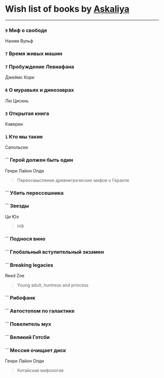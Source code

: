 # Wish list of books by [Askaliya](http://vk.com/id326783541)
---

### `9` Миф о свободе
Наоми Вульф

### `7` Время живых машин

### `7` Пробуждение Левиафана
Джеймс Кори

### `6` О муравьях и динозаврах
Лю Цисинь

### `3` Открытая книга
Каверин

### `1` Кто мы такие
Сапольски

### `` Герой должен быть один
Генри Лайон Олди
> Переосмысление древнегреческих мифов о Геракле

### `` Убить перессешника

### `` Звезды
Ци Юэ
> НФ

### `` Поднося вино

### `` Глобальный вступительный экзамен

### `` Breaking legacies
Reed Zoe
> Young adult,  huntress and princess

### `` Рибофанк

### `` Автостопом по галактике

### `` Повелитель мух

### `` Великий Гэтсби

### `` Мессия очищает диск
Генри Лайон Олди
> Китайская мифология

